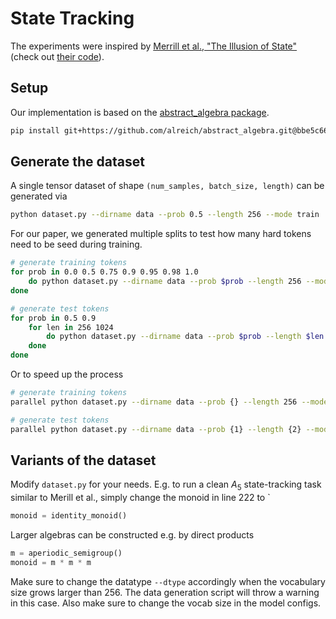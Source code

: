 # State Tracking
The experiments were inspired by [Merrill et al., "The Illusion of State"](https://arxiv.org/abs/2404.08819) (check out [their code](https://github.com/jopetty/word-problem)).

## Setup
Our implementation is based on the [abstract_algebra package](https://github.com/alreich/abstract_algebra).
```bash
pip install git+https://github.com/alreich/abstract_algebra.git@bbe5c66b1a1b34b08d2c8f75647ae0062c954dd5
```
## Generate the dataset
A single tensor dataset of shape `(num_samples, batch_size, length)` can be generated via
```bash
python dataset.py --dirname data --prob 0.5 --length 256 --mode train
```
For our paper, we generated multiple splits to test how many hard tokens need to be seed during training.
```bash
# generate training tokens
for prob in 0.0 0.5 0.75 0.9 0.95 0.98 1.0
    do python dataset.py --dirname data --prob $prob --length 256 --mode train
done

# generate test tokens
for prob in 0.5 0.9
    for len in 256 1024
        do python dataset.py --dirname data --prob $prob --length $len --mode test
    done
done
```
Or to speed up the process
```bash
# generate training tokens
parallel python dataset.py --dirname data --prob {} --length 256 --mode train ::: 0.0 0.5 0.75 0.9 0.95 0.98 1.0

# generate test tokens
parallel python dataset.py --dirname data --prob {1} --length {2} --mode test ::: 0.5 0.9 ::: 256 1024
```

## Variants of the dataset
Modify `dataset.py` for your needs. E.g. to run a clean $A_5$ state-tracking task similar to Merill et al., simply change the monoid in line 222 to `
```python
monoid = identity_monoid()
```

Larger algebras can be constructed e.g. by direct products
```python
m = aperiodic_semigroup()
monoid = m * m * m
```

Make sure to change the datatype `--dtype` accordingly when the vocabulary size grows larger than 256. 
The data generation script will throw a warning in this case.
Also make sure to change the vocab size in the model configs.